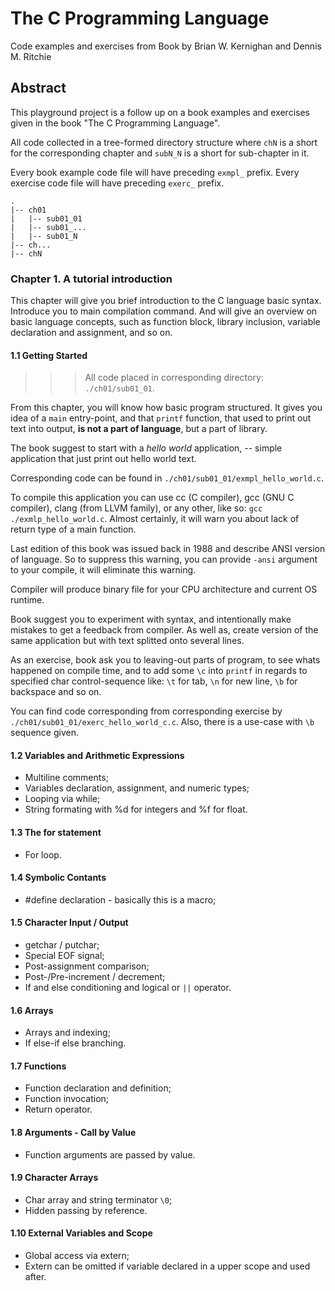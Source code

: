 The C Programming Language 
===

Code examples and exercises from
Book by Brian W. Kernighan and Dennis M. Ritchie

Abstract
---

This playground project is a follow up on a book examples and exercises given 
in the book "The C Programming Language".

All code collected in a tree-formed directory structure where `chN` is a short 
for the corresponding chapter and `subN_N` is a short for sub-chapter in it.

Every book example code file will have preceding `exmpl_` prefix.
Every exercise code file will have preceding `exerc_` prefix.

```
.
|-- ch01
|   |-- sub01_01
|   |-- sub01_...
|   |-- sub01_N
|-- ch...
|-- chN

```

### Chapter 1. A tutorial introduction

This chapter will give you brief introduction to the C language basic syntax. 
Introduce you to main compilation command. And will give an overview on basic 
language concepts, such as function block, library inclusion, variable 
declaration and assignment, and so on.

#### 1.1 Getting Started

>>> All code placed in corresponding directory: `./ch01/sub01_01`.

From this chapter, you will know how basic program structured. It gives you 
idea of a `main` entry-point, and that `printf` function, that used to print out
text into output, **is not a part of language**, but a part of library.

The book suggest to start with a _hello world_ application, -- simple 
application that just print out hello world text.

Corresponding code can be found in `./ch01/sub01_01/exmpl_hello_world.c`.

To compile this application you can use cc (C compiler), gcc (GNU C compiler),
clang (from LLVM family), or any other, like so: `gcc ./exmlp_hello_world.c`. 
Almost certainly, it will warn you about lack of return type of a main function.

Last edition of this book was issued back in 1988 and describe ANSI version of 
language. So to suppress this warning, you can provide `-ansi` argument to 
your compile, it will eliminate this warning.

Compiler will produce binary file for your CPU architecture and current OS 
runtime.

Book suggest you to experiment with syntax, and intentionally make mistakes to 
get a feedback from compiler. As well as, create version of the same 
application but with text splitted onto several lines.

As an exercise, book ask you to leaving-out parts of program, to see whats 
happened on compile time, and to add some `\c` into `printf` in regards to 
specified char control-sequence like: `\t` for tab, `\n` for new line, `\b` 
for backspace and so on.

You can find code corresponding from corresponding exercise by 
`./ch01/sub01_01/exerc_hello_world_c.c`. Also, there is a use-case with `\b` 
sequence given.

#### 1.2 Variables and Arithmetic Expressions

* Multiline comments;
* Variables declaration, assignment, and numeric types;
* Looping via while;
* String formating with %d for integers and %f for float.

#### 1.3 The for statement

* For loop.

#### 1.4 Symbolic Contants

* #define declaration - basically this is a macro;

#### 1.5 Character Input / Output

* getchar / putchar;
* Special EOF signal;
* Post-assignment comparison;
* Post-/Pre-increment / decrement;
* If and else conditioning and logical or `||` operator.

#### 1.6 Arrays

* Arrays and indexing;
* If else-if else branching.

#### 1.7 Functions

* Function declaration and definition;
* Function invocation;
* Return operator.

#### 1.8 Arguments - Call by Value

* Function arguments are passed by value.

#### 1.9 Character Arrays

* Char array and string terminator `\0`;
* Hidden passing by reference.

#### 1.10 External Variables and Scope

* Global access via extern;
* Extern can be omitted if variable declared in a upper scope and used after.
